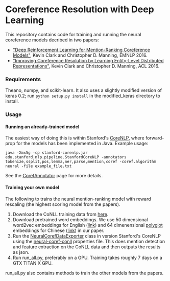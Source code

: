 # Coreference Resolution with Deep Learning

This repository contains code for training and running the neural coreference models decribed in two papers:
* ["Deep Reinforcement Learning for Mention-Ranking Coreference Models"](http://cs.stanford.edu/people/kevclark/resources/clark-manning-emnlp2016-deep.pdf), Kevin Clark and Christopher D. Manning, EMNLP 2016.
* ["Improving Coreference Resolution by Learning Entity-Level Distributed Representations"](http://cs.stanford.edu/people/kevclark/resources/clark-manning-acl16-improving.pdf), Kevin Clark and Christopher D. Manning, ACL 2016.

### Requirements
Theano, numpy, and scikit-learn. It also uses a slightly modified version of keras 0.2; run `python setup.py install` in the modified_keras directory to install.

### Usage
#### Running an already-trained model
The easiest way of doing this is within Stanford's [CoreNLP](https://github.com/stanfordnlp/CoreNLP), where forward-prop for the models has been implemented in Java. Example usage:
```
java -Xmx5g -cp stanford-corenlp.jar edu.stanford.nlp.pipeline.StanfordCoreNLP -annotators tokenize,ssplit,pos,lemma,ner,parse,mention,coref -coref.algorithm neural -file example_file.txt
```
See the [CorefAnnotator](http://stanfordnlp.github.io/CoreNLP/coref.html) page for more details.


#### Training your own model
The following to trains the neural mention-ranking model with reward rescaling (the highest scoring model from the papers).
1. Download the CoNLL training data from [here](http://conll.cemantix.org/2012/data.html).
2. Download pretrained word embeddings. We use 50 dimensional word2vec embeddings for English ([link](https://drive.google.com/open?id=0B5Y5rz_RUKRmdEFPcGIwZ2xLRW8)) and 64 dimenensional [polyglot](https://sites.google.com/site/rmyeid/projects/polyglot) embeddings for Chinese ([link](http://bit.ly/19bTKeS)) in our paper.
3. Run the [NeuralCorefDataExporter](https://github.com/stanfordnlp/CoreNLP/blob/master/src/edu/stanford/nlp/coref/neural/NeuralCorefDataExporter.java) class in version Stanford's CoreNLP using the [neural-coref-conll](https://github.com/stanfordnlp/CoreNLP/blob/master/src/edu/stanford/nlp/coref/properties/neural-english-conll.properties) properties file. This does mention detection and feature extraction on the CoNLL data and then outputs the results as json.
4. Run run_all.py, preferably on a GPU. Training takes roughly 7 days on a GTX TITAN X GPU.

run_all.py also contains methods to train the other models from the papers.
